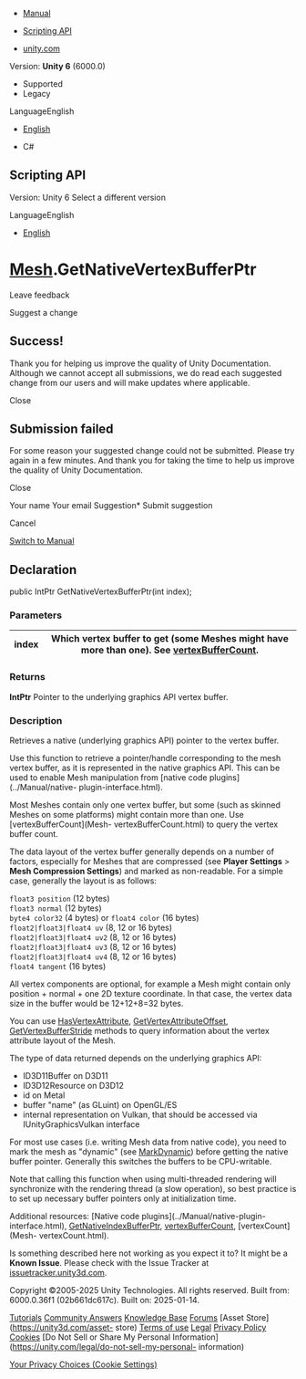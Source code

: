 [ ]()

  * [Manual](../Manual/index.html)
  * [Scripting API](../ScriptReference/index.html)

  * [unity.com](https://unity.com/)

Version: **Unity 6** (6000.0)

  * Supported
  * Legacy

LanguageEnglish

  * [English]()

  * C#

[ ](https://docs.unity3d.com)

## Scripting API

Version: Unity 6 Select a different version

LanguageEnglish

  * [English]()

#  [Mesh](Mesh.html).GetNativeVertexBufferPtr

Leave feedback

Suggest a change

## Success!

Thank you for helping us improve the quality of Unity Documentation. Although
we cannot accept all submissions, we do read each suggested change from our
users and will make updates where applicable.

Close

## Submission failed

For some reason your suggested change could not be submitted. Please <a>try
again</a> in a few minutes. And thank you for taking the time to help us
improve the quality of Unity Documentation.

Close

Your name Your email Suggestion* Submit suggestion

Cancel

[Switch to Manual](../Manual/class-Mesh.html "Go to Mesh Component in the
Manual")

## Declaration

public IntPtr GetNativeVertexBufferPtr(int index);

### Parameters

index | Which vertex buffer to get (some Meshes might have more than one). See [vertexBufferCount](Mesh-vertexBufferCount.html).  
---|---  
  
### Returns

**IntPtr** Pointer to the underlying graphics API vertex buffer.

### Description

Retrieves a native (underlying graphics API) pointer to the vertex buffer.

Use this function to retrieve a pointer/handle corresponding to the mesh
vertex buffer, as it is represented in the native graphics API. This can be
used to enable Mesh manipulation from [native code plugins](../Manual/native-
plugin-interface.html).  
  
Most Meshes contain only one vertex buffer, but some (such as skinned Meshes
on some platforms) might contain more than one. Use [vertexBufferCount](Mesh-
vertexBufferCount.html) to query the vertex buffer count.  
  
The data layout of the vertex buffer generally depends on a number of factors,
especially for Meshes that are compressed (see **Player Settings** > **Mesh
Compression Settings**) and marked as non-readable. For a simple case,
generally the layout is as follows:  
  
`float3 position` (12 bytes)  
`float3 normal` (12 bytes)  
`byte4 color32` (4 bytes) or `float4 color` (16 bytes)  
`float2|float3|float4 uv` (8, 12 or 16 bytes)  
`float2|float3|float4 uv2` (8, 12 or 16 bytes)  
`float2|float3|float4 uv3` (8, 12 or 16 bytes)  
`float2|float3|float4 uv4` (8, 12 or 16 bytes)  
`float4 tangent` (16 bytes)  
  
All vertex components are optional, for example a Mesh might contain only
position + normal + one 2D texture coordinate. In that case, the vertex data
size in the buffer would be 12+12+8=32 bytes.  
  
You can use [HasVertexAttribute](Mesh.HasVertexAttribute.html),
[GetVertexAttributeOffset](Mesh.GetVertexAttributeOffset.html),
[GetVertexBufferStride](Mesh.GetVertexBufferStride.html) methods to query
information about the vertex attribute layout of the Mesh.  
  
The type of data returned depends on the underlying graphics API:

  * ID3D11Buffer on D3D11
  * ID3D12Resource on D3D12
  * id<MTLBuffer> on Metal
  * buffer "name" (as GLuint) on OpenGL/ES
  * internal representation on Vulkan, that should be accessed via IUnityGraphicsVulkan interface

For most use cases (i.e. writing Mesh data from native code), you need to mark
the mesh as "dynamic" (see [MarkDynamic](Mesh.MarkDynamic.html)) before
getting the native buffer pointer. Generally this switches the buffers to be
CPU-writable.  
  
Note that calling this function when using multi-threaded rendering will
synchronize with the rendering thread (a slow operation), so best practice is
to set up necessary buffer pointers only at initialization time.  
  
Additional resources: [Native code plugins](../Manual/native-plugin-
interface.html), [GetNativeIndexBufferPtr](Mesh.GetNativeIndexBufferPtr.html),
[vertexBufferCount](Mesh-vertexBufferCount.html), [vertexCount](Mesh-
vertexCount.html).

Is something described here not working as you expect it to? It might be a
**Known Issue**. Please check with the Issue Tracker at
[issuetracker.unity3d.com](https://issuetracker.unity3d.com).

Copyright ©2005-2025 Unity Technologies. All rights reserved. Built from:
6000.0.36f1 (02b661dc617c). Built on: 2025-01-14.

[Tutorials](https://unity3d.com/learn) [Community
Answers](https://answers.unity3d.com) [Knowledge
Base](https://support.unity3d.com/hc/en-us)
[Forums](https://forum.unity3d.com) [Asset Store](https://unity3d.com/asset-
store) [Terms of use](https://docs.unity3d.com/Manual/TermsOfUse.html)
[Legal](https://unity.com/legal) [Privacy
Policy](https://unity.com/legal/privacy-policy)
[Cookies](https://unity.com/legal/cookie-policy) [Do Not Sell or Share My
Personal Information](https://unity.com/legal/do-not-sell-my-personal-
information)

[Your Privacy Choices (Cookie Settings)](javascript:void\(0\);)


